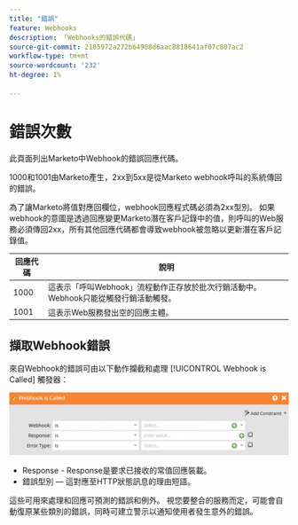 ```yaml
---
title: "錯誤"
feature: Webhooks
description: 「Webhooks的錯誤代碼」
source-git-commit: 2185972a272b64908d6aac8818641af07c807ac2
workflow-type: tm+mt
source-wordcount: '232'
ht-degree: 1%

---
```



# 錯誤次數

此頁面列出Marketo中Webhook的錯誤回應代碼。

1000和1001由Marketo產生，2xx到5xx是從Marketo webhook呼叫的系統傳回的錯誤。

為了讓Marketo將值對應回欄位，webhook回應程式碼必須為2xx型別。 如果webhook的意圖是透過回應變更Marketo潛在客戶記錄中的值，則呼叫的Web服務必須傳回2xx，所有其他回應代碼都會導致webhook被忽略以更新潛在客戶記錄值。

| 回應代碼 | 說明 |
| --- | --- |
| 1000 | 這表示「呼叫Webhook」流程動作正存放於批次行銷活動中。 Webhook只能從觸發行銷活動觸發。 |
| 1001 | 這表示Web服務發出空的回應主體。 |

## 擷取Webhook錯誤

來自Webhook的錯誤可由以下動作攔截和處理 [!UICONTROL Webhook is Called] 觸發器：

![已呼叫Webhook](assets/webhook-called.png)

* Response - Response是要求已接收的常值回應裝載。
* 錯誤型別 — 這對應至HTTP狀態訊息的理由短語。

這些可用來處理和回應可預測的錯誤和例外。 視您要整合的服務而定，可能會自動復原某些類別的錯誤，同時可建立警示以通知使用者發生意外的錯誤。
